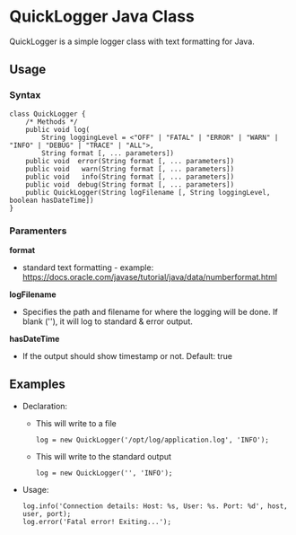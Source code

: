 # QuickLogger Java Class
QuickLogger is a simple logger class with text formatting for Java.

## Usage
### Syntax
    class QuickLogger {
        /* Methods */
        public void log(
            String loggingLevel = <"OFF" | "FATAL" | "ERROR" | "WARN" | "INFO" | "DEBUG" | "TRACE" | "ALL">, 
            String format [, ... parameters])
        public void  error(String format [, ... parameters])
        public void   warn(String format [, ... parameters])
        public void   info(String format [, ... parameters])
        public void  debug(String format [, ... parameters])
        public QuickLogger(String logFilename [, String loggingLevel, boolean hasDateTime])
    }

### Paramenters
**format**
- standard text formatting - example: https://docs.oracle.com/javase/tutorial/java/data/numberformat.html

**logFilename**
- Specifies the path and filename for where the logging will be done. If blank (''), it will log to standard & error output.

**hasDateTime**
- If the output should show timestamp or not. Default: true


## Examples
  - Declaration: 
    - This will write to a file
  
      `log = new QuickLogger('/opt/log/application.log', 'INFO');`

    - This will write to the standard output

       `log = new QuickLogger('', 'INFO');`

  - Usage:
 
        log.info('Connection details: Host: %s, User: %s. Port: %d', host, user, port);
        log.error('Fatal error! Exiting...');
